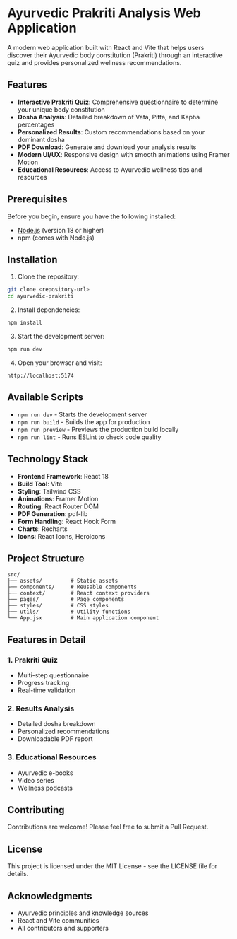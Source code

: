 # Ayurvedic Prakriti Analysis Web Application

A modern web application built with React and Vite that helps users discover their Ayurvedic body constitution (Prakriti) through an interactive quiz and provides personalized wellness recommendations.

## Features

- **Interactive Prakriti Quiz**: Comprehensive questionnaire to determine your unique body constitution
- **Dosha Analysis**: Detailed breakdown of Vata, Pitta, and Kapha percentages
- **Personalized Results**: Custom recommendations based on your dominant dosha
- **PDF Download**: Generate and download your analysis results
- **Modern UI/UX**: Responsive design with smooth animations using Framer Motion
- **Educational Resources**: Access to Ayurvedic wellness tips and resources

## Prerequisites

Before you begin, ensure you have the following installed:
- [Node.js](https://nodejs.org/) (version 18 or higher)
- npm (comes with Node.js)

## Installation

1. Clone the repository:
```bash
git clone <repository-url>
cd ayurvedic-prakriti
```

2. Install dependencies:
```bash
npm install
```

3. Start the development server:
```bash
npm run dev
```

4. Open your browser and visit:
```
http://localhost:5174
```

## Available Scripts

- `npm run dev` - Starts the development server
- `npm run build` - Builds the app for production
- `npm run preview` - Previews the production build locally
- `npm run lint` - Runs ESLint to check code quality

## Technology Stack

- **Frontend Framework**: React 18
- **Build Tool**: Vite
- **Styling**: Tailwind CSS
- **Animations**: Framer Motion
- **Routing**: React Router DOM
- **PDF Generation**: pdf-lib
- **Form Handling**: React Hook Form
- **Charts**: Recharts
- **Icons**: React Icons, Heroicons

## Project Structure

```
src/
├── assets/         # Static assets
├── components/     # Reusable components
├── context/        # React context providers
├── pages/          # Page components
├── styles/         # CSS styles
├── utils/          # Utility functions
└── App.jsx         # Main application component
```

## Features in Detail

### 1. Prakriti Quiz
- Multi-step questionnaire
- Progress tracking
- Real-time validation

### 2. Results Analysis
- Detailed dosha breakdown
- Personalized recommendations
- Downloadable PDF report

### 3. Educational Resources
- Ayurvedic e-books
- Video series
- Wellness podcasts

## Contributing

Contributions are welcome! Please feel free to submit a Pull Request.

## License

This project is licensed under the MIT License - see the LICENSE file for details.

## Acknowledgments

- Ayurvedic principles and knowledge sources
- React and Vite communities
- All contributors and supporters

